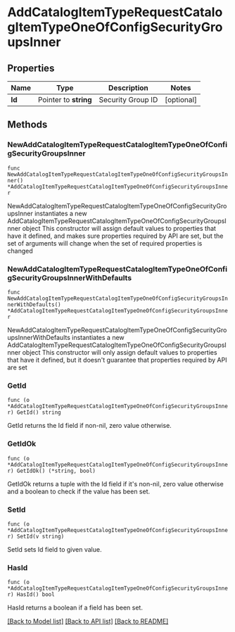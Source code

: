 # AddCatalogItemTypeRequestCatalogItemTypeOneOfConfigSecurityGroupsInner

## Properties

Name | Type | Description | Notes
------------ | ------------- | ------------- | -------------
**Id** | Pointer to **string** | Security Group ID | [optional] 

## Methods

### NewAddCatalogItemTypeRequestCatalogItemTypeOneOfConfigSecurityGroupsInner

`func NewAddCatalogItemTypeRequestCatalogItemTypeOneOfConfigSecurityGroupsInner() *AddCatalogItemTypeRequestCatalogItemTypeOneOfConfigSecurityGroupsInner`

NewAddCatalogItemTypeRequestCatalogItemTypeOneOfConfigSecurityGroupsInner instantiates a new AddCatalogItemTypeRequestCatalogItemTypeOneOfConfigSecurityGroupsInner object
This constructor will assign default values to properties that have it defined,
and makes sure properties required by API are set, but the set of arguments
will change when the set of required properties is changed

### NewAddCatalogItemTypeRequestCatalogItemTypeOneOfConfigSecurityGroupsInnerWithDefaults

`func NewAddCatalogItemTypeRequestCatalogItemTypeOneOfConfigSecurityGroupsInnerWithDefaults() *AddCatalogItemTypeRequestCatalogItemTypeOneOfConfigSecurityGroupsInner`

NewAddCatalogItemTypeRequestCatalogItemTypeOneOfConfigSecurityGroupsInnerWithDefaults instantiates a new AddCatalogItemTypeRequestCatalogItemTypeOneOfConfigSecurityGroupsInner object
This constructor will only assign default values to properties that have it defined,
but it doesn't guarantee that properties required by API are set

### GetId

`func (o *AddCatalogItemTypeRequestCatalogItemTypeOneOfConfigSecurityGroupsInner) GetId() string`

GetId returns the Id field if non-nil, zero value otherwise.

### GetIdOk

`func (o *AddCatalogItemTypeRequestCatalogItemTypeOneOfConfigSecurityGroupsInner) GetIdOk() (*string, bool)`

GetIdOk returns a tuple with the Id field if it's non-nil, zero value otherwise
and a boolean to check if the value has been set.

### SetId

`func (o *AddCatalogItemTypeRequestCatalogItemTypeOneOfConfigSecurityGroupsInner) SetId(v string)`

SetId sets Id field to given value.

### HasId

`func (o *AddCatalogItemTypeRequestCatalogItemTypeOneOfConfigSecurityGroupsInner) HasId() bool`

HasId returns a boolean if a field has been set.


[[Back to Model list]](../README.md#documentation-for-models) [[Back to API list]](../README.md#documentation-for-api-endpoints) [[Back to README]](../README.md)


